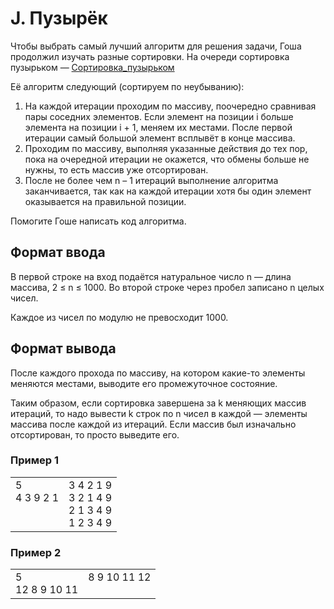 # J. Пузырёк

Чтобы выбрать самый лучший алгоритм для решения задачи, Гоша продолжил изучать разные сортировки. На очереди сортировка пузырьком — [Сортировка_пузырьком](https://ru.wikipedia.org/wiki/Сортировка_пузырьком)

Её алгоритм следующий (сортируем по неубыванию):

1. На каждой итерации проходим по массиву, поочередно сравнивая пары соседних элементов. Если элемент на позиции i больше элемента на позиции i + 1, меняем их местами. После первой итерации самый большой элемент всплывёт в конце массива.
2. Проходим по массиву, выполняя указанные действия до тех пор, пока на очередной итерации не окажется, что обмены больше не нужны, то есть массив уже отсортирован.
3. После не более чем n – 1 итераций выполнение алгоритма заканчивается, так как на каждой итерации хотя бы один элемент оказывается на правильной позиции.

Помогите Гоше написать код алгоритма.

## Формат ввода

В первой строке на вход подаётся натуральное число n — длина массива, 2 ≤ n ≤ 1000.
Во второй строке через пробел записано n целых чисел.

Каждое из чисел по модулю не превосходит 1000.

## Формат вывода

После каждого прохода по массиву, на котором какие-то элементы меняются местами, выводите его промежуточное состояние.

Таким образом, если сортировка завершена за k меняющих массив итераций, то надо вывести k строк по n чисел в каждой — элементы массива после каждой из итераций.
Если массив был изначально отсортирован, то просто выведите его.

### Пример 1

<table><tr>
<td>
5<br>
4 3 9 2 1<br>
<br>
<br>
</td>
<td>
3 4 2 1 9<br>
3 2 1 4 9<br>
2 1 3 4 9<br>
1 2 3 4 9
</td>
</tr></table>

### Пример 2

<table><tr>
<td>
5<br>
12 8 9 10 11
</td>
<td>
8 9 10 11 12<br>
<br>
</td>
</tr></table>
